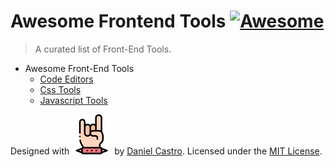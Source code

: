 # Awesome Frontend Tools [![Awesome](https://cdn.rawgit.com/sindresorhus/awesome/d7305f38d29fed78fa85652e3a63e154dd8e8829/media/badge.svg)](https://github.com/sindresorhus/awesome)

> A curated list of Front-End Tools.

- Awesome Front-End Tools
  - [Code Editors](topics/Code-Editors.md)
  - [Css Tools](topics/Css-tools.md)
  - [Javascript Tools](topics/Js-tools.md)




Designed with ![Meeeettttaaaaalllll][metal] by [Daniel Castro](https://twitter.com/dancasttro). Licensed under the [MIT License](https://github.com/dancasttro/awesome-frontend-tools/blob/master/license).

<!-- Designed with ♥ by [Daniel Castro](https://twitter.com/dancasttro). Licensed under the [MIT License](https://github.com/dancasttro/awesome-frontend-tools/blob/master/license). -->

[metal]: https://github.com/dancasttro/awesome-frontend-tools/blob/master/hand.svg "Metal logo"
